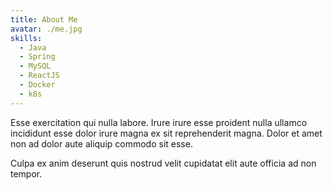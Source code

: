 ```yaml
---
title: About Me
avatar: ./me.jpg
skills:
  - Java
  - Spring
  - MySQL
  - ReactJS
  - Docker
  - k8s
---
```


Esse exercitation qui nulla labore. Irure irure esse proident nulla ullamco incididunt esse dolor irure magna ex sit reprehenderit magna. Dolor et amet non ad dolor aute aliquip commodo sit esse.

Culpa ex anim deserunt quis nostrud velit cupidatat elit aute officia ad non tempor.
